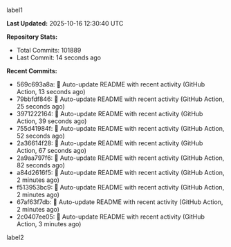 
label1 
<!-- ACTIVITY_START -->
**Last Updated:** 2025-10-16 12:30:40 UTC

**Repository Stats:**
- Total Commits: 101889
- Last Commit: 14 seconds ago

**Recent Commits:**
- 569c693a8a: 🤖 Auto-update README with recent activity (GitHub Action, 13 seconds ago)
- 79bbfdf846: 🤖 Auto-update README with recent activity (GitHub Action, 25 seconds ago)
- 3971222164: 🤖 Auto-update README with recent activity (GitHub Action, 39 seconds ago)
- 755d41984f: 🤖 Auto-update README with recent activity (GitHub Action, 52 seconds ago)
- 2a36614f28: 🤖 Auto-update README with recent activity (GitHub Action, 67 seconds ago)
- 2a9aa797f6: 🤖 Auto-update README with recent activity (GitHub Action, 82 seconds ago)
- a84d2616f5: 🤖 Auto-update README with recent activity (GitHub Action, 2 minutes ago)
- f513953bc9: 🤖 Auto-update README with recent activity (GitHub Action, 2 minutes ago)
- 67af63f7db: 🤖 Auto-update README with recent activity (GitHub Action, 2 minutes ago)
- 2c0407ee05: 🤖 Auto-update README with recent activity (GitHub Action, 3 minutes ago)
<!-- ACTIVITY_END -->

label2
